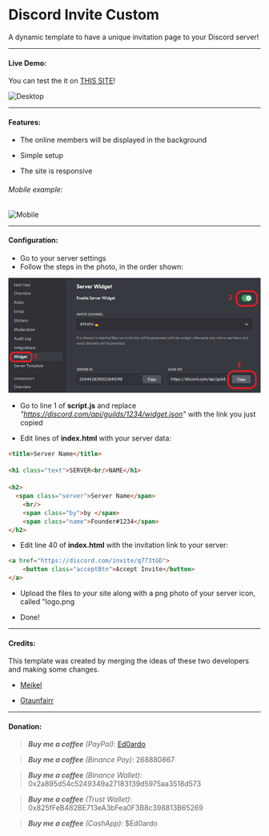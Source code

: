 # Discord Invite Custom

A dynamic template to have a unique invitation page to your Discord server!

---

#### Live Demo:

You can test the it on [THIS SITE](https://ed0.it/freetime)!

<img src="demo/Discord_Invite_Desktop.gif" title="" alt="Desktop" data-align="center">

---

#### Features:

- The online members will be displayed in the background

- Simple setup

- The site is responsive

###### Mobile example:

<img title="" src="demo/Discord_Invite_Mobile.gif" alt="Mobile" data-align="inline" width="225">

---

#### Configuration:

- Go to your server settings
- Follow the steps in the photo, in the order shown:

![Widget](demo/DS_Widget.png)

- Go to line 1 of **script.js** and replace _"https://discord.com/api/guilds/1234/widget.json"_ with the link you just copied

- Edit lines of **index.html** with your server data:

```html
<title>Server Name</title>

<h1 class="text">SERVER<br/>NAME</h1>

<h2>
  <span class="server">Server Name</span>
    <br/>
    <span class="by">by </span>
    <span class="name">Founder#1234</span>
</h2>
```

- Edit line 40 of **index.html** with the invitation link to your server:

```html
<a href="https://discord.com/invite/q773tGD">
    <button class="acceptBtn">Accept Invite</button>
</a>
```

- Upload the files to your site along with a png photo of your server icon, called "logo.png

- Done!

---

#### Credits:

This template was created by merging the ideas of these two developers and making some changes.

- [Meikel](https://codepen.io/UndeadIncluded)

- [Gtaunfairr](https://codepen.io/gtaunfairr)

---

#### Donation:

> **_Buy me a coffee_** _(PayPal)_: [Ed0ardo](https:///paypal.me/ed0ardo)

> **_Buy me a coffee_** _(Binance Pay)_: 268880867

> **_Buy me a coffee_** _(Binance Wallet)_: 0x2a895d54c5249349a27183139d5975aa3518d573

> **_Buy me a coffee_** _(Trust Wallet)_: 0x825fFeB482BE713eA3bFea0F3B8c398813B65269

> **_Buy me a coffee_** _(CashApp)_: $Ed0ardo
